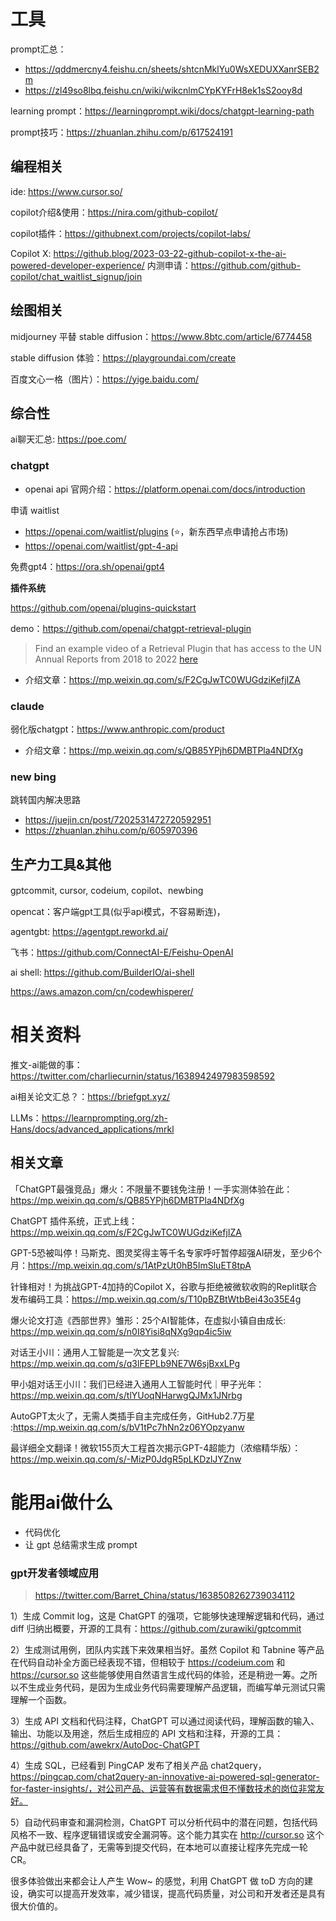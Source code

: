 # 工具

prompt汇总：
- https://qddmercny4.feishu.cn/sheets/shtcnMklYu0WsXEDUXXanrSEB2m
- https://zl49so8lbq.feishu.cn/wiki/wikcnlmCYpKYFrH8ek1sS2ooy8d

learning prompt：https://learningprompt.wiki/docs/chatgpt-learning-path

prompt技巧：https://zhuanlan.zhihu.com/p/617524191

## 编程相关

ide: https://www.cursor.so/

copilot介绍&使用：https://nira.com/github-copilot/

copilot插件：https://githubnext.com/projects/copilot-labs/

Copilot X: https://github.blog/2023-03-22-github-copilot-x-the-ai-powered-developer-experience/
内测申请：https://github.com/github-copilot/chat_waitlist_signup/join


## 绘图相关

midjourney 平替 stable diffusion：https://www.8btc.com/article/6774458

stable diffusion 体验：https://playgroundai.com/create

百度文心一格（图片）：https://yige.baidu.com/

## 综合性

ai聊天汇总: https://poe.com/

### chatgpt

- openai api 官网介绍：https://platform.openai.com/docs/introduction

申请 waitlist

- https://openai.com/waitlist/plugins (⭐️，新东西早点申请抢占市场)
- https://openai.com/waitlist/gpt-4-api

免费gpt4：https://ora.sh/openai/gpt4

**插件系统**

https://github.com/openai/plugins-quickstart

demo：https://github.com/openai/chatgpt-retrieval-plugin
> Find an example video of a Retrieval Plugin that has access to the UN Annual Reports from 2018 to 2022 [here](https://cdn.openai.com/chat-plugins/retrieval-gh-repo-readme/Retrieval-Final.mp4)


- 介绍文章：https://mp.weixin.qq.com/s/F2CgJwTC0WUGdziKefjIZA


### **claude**

弱化版chatgpt：https://www.anthropic.com/product

- 介绍文章：https://mp.weixin.qq.com/s/QB85YPjh6DMBTPla4NDfXg

### new bing

跳转国内解决思路

- https://juejin.cn/post/7202531472720592951
- https://zhuanlan.zhihu.com/p/605970396

## 生产力工具&其他

gptcommit, cursor, codeium, copilot、newbing

opencat：客户端gpt工具(似乎api模式，不容易断连)，

agentgbt: https://agentgpt.reworkd.ai/   


飞书：https://github.com/ConnectAI-E/Feishu-OpenAI

ai shell: https://github.com/BuilderIO/ai-shell

https://aws.amazon.com/cn/codewhisperer/

# 相关资料

推文-ai能做的事：https://twitter.com/charliecurnin/status/1638942497983598592

ai相关论文汇总？：https://briefgpt.xyz/

LLMs：https://learnprompting.org/zh-Hans/docs/advanced_applications/mrkl

## 相关文章

「ChatGPT最强竞品」爆火：不限量不要钱免注册！一手实测体验在此：https://mp.weixin.qq.com/s/QB85YPjh6DMBTPla4NDfXg

ChatGPT 插件系统，正式上线： https://mp.weixin.qq.com/s/F2CgJwTC0WUGdziKefjIZA

GPT-5恐被叫停！马斯克、图灵奖得主等千名专家呼吁暂停超强AI研发，至少6个月：https://mp.weixin.qq.com/s/1AtPzUt0hB5ImSluET8tpA

针锋相对！为挑战GPT-4加持的Copilot X，谷歌与拒绝被微软收购的Replit联合发布编码工具：https://mp.weixin.qq.com/s/T10pBZBtWtbBei43o35E4g

爆火论文打造《西部世界》雏形：25个AI智能体，在虚拟小镇自由成长: https://mp.weixin.qq.com/s/n0I8Yisi8qNXg9qp4ic5iw

对话王小川：通用人工智能是一次文艺复兴: https://mp.weixin.qq.com/s/q3lFEPLb9NE7W6sjBxxLPg

甲小姐对话王小川：我们已经进入通用人工智能时代｜甲子光年：https://mp.weixin.qq.com/s/tlYUoqNHarwgQJMx1JNrbg

AutoGPT太火了，无需人类插手自主完成任务，GitHub2.7万星 :https://mp.weixin.qq.com/s/bV1tPc7hNn2z06YOpzyanw

最详细全文翻译！微软155页大工程首次揭示GPT-4超能力（浓缩精华版）：https://mp.weixin.qq.com/s/-MizP0JdgR5pLKDzlJYZnw

# 能用ai做什么

- 代码优化
- 让 gpt 总结需求生成 prompt

### gpt开发者领域应用

> https://twitter.com/Barret_China/status/1638508262739034112


1）生成 Commit log，这是 ChatGPT 的强项，它能够快速理解逻辑和代码，通过 diff 归纳出概要，开源的工具有：https://github.com/zurawiki/gptcommit

2）生成测试用例，团队内实践下来效果相当好。虽然 Copilot 和 Tabnine 等产品在代码自动补全方面已经表现不错，但相较于 https://codeium.com 和 https://cursor.so 这些能够使用自然语言生成代码的体验，还是稍逊一筹。之所以不生成业务代码，是因为生成业务代码需要理解产品逻辑，而编写单元测试只需理解一个函数。

3）生成 API 文档和代码注释，ChatGPT 可以通过阅读代码，理解函数的输入、输出、功能以及用途，然后生成相应的 API 文档和注释，开源的工具：https://github.com/awekrx/AutoDoc-ChatGPT

4）生成 SQL，已经看到 PingCAP 发布了相关产品 chat2query，https://pingcap.com/chat2query-an-innovative-ai-powered-sql-generator-for-faster-insights/，对公司产品、运营等有数据需求但不懂数技术的岗位非常友好。

5）自动代码审查和漏洞检测，ChatGPT 可以分析代码中的潜在问题，包括代码风格不一致、程序逻辑错误或安全漏洞等。这个能力其实在 http://cursor.so 这个产品中就已经具备了，无需等到提交代码，在本地可以直接让程序先完成一轮 CR。

很多体验做出来都会让人产生 Wow~ 的感觉，利用 ChatGPT 做 toD 方向的建设，确实可以提高开发效率，减少错误，提高代码质量，对公司和开发者还是具有很大价值的。

<!-- 
# 随记

- GitHub 写blog
- gitlab、GitHub 联系与区别
- prompt 
- 知乎、推特、微博、微信公众号侧重点


-  -->